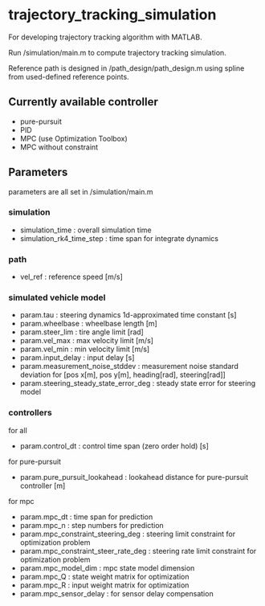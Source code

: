 # trajectory_tracking_simulation
For developing trajectory tracking algorithm with MATLAB. 

Run /simulation/main.m to compute trajectory tracking simulation.

Reference path is designed in /path_design/path_design.m using spline from used-defined reference points.

## Currently available controller
* pure-pursuit
* PID
* MPC (use Optimization Toolbox)
* MPC without constraint

## Parameters
parameters are all set in /simulation/main.m

### simulation
* simulation_time : overall simulation time
* simulation_rk4_time_step : time span for integrate dynamics

### path
* vel_ref : reference speed [m/s]

### simulated vehicle model
* param.tau : steering dynamics 1d-approximated time constant [s]
* param.wheelbase : wheelbase length [m]
* param.steer_lim : tire angle limit [rad]
* param.vel_max : max velocity limit [m/s]
* param.vel_min : min velocity limit [m/s]
* param.input_delay : input delay [s]
* param.measurement_noise_stddev :  measurement noise standard deviation for [pos x[m], pos y[m], heading[rad], steering[rad]]
* param.steering_steady_state_error_deg : steady state error for steering model

### controllers
for all
* param.control_dt : control time span (zero order hold) [s]

for pure-pursuit
* param.pure_pursuit_lookahead : lookahead distance for pure-pursuit controller [m]

for mpc
* param.mpc_dt : time span for prediction
* param.mpc_n : step numbers for prediction
* param.mpc_constraint_steering_deg : steering limit constraint for optimization problem
* param.mpc_constraint_steer_rate_deg : steering rate limit constraint for optimization problem
* param.mpc_model_dim : mpc state model dimension
* param.mpc_Q : state weight matrix for optimization
* param.mpc_R : input weight matrix for optimization
* param.mpc_sensor_delay : for sensor delay compensation
